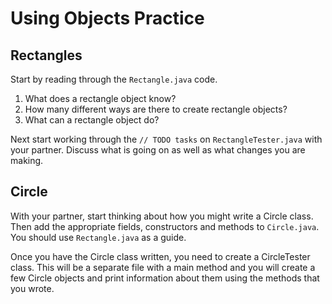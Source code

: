# Using Objects Practice

## Rectangles

Start by reading through the `Rectangle.java` code. 
1)    What does a rectangle object know?
2)    How many different ways are there to create rectangle objects?
3)    What can a rectangle object do?

Next start working through the `// TODO tasks` on `RectangleTester.java` with your partner. Discuss what is going on as well as what changes you are making. 


## Circle
With your partner, start thinking about how you might write a Circle class. Then add the appropriate fields, constructors and methods to `Circle.java`. You should use `Rectangle.java` as a guide.

Once you have the Circle class written, you need to create a CircleTester class. This will be a separate file with a main method and you will create a few Circle objects and print information about them using the methods that you wrote.